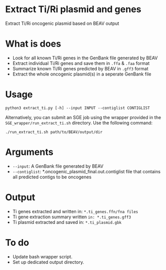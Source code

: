 # Extract Ti/Ri plasmid and genes
Extract Ti/Ri oncogenic plasmid based on BEAV output

# What is does
- Look for all known Ti/Ri genes in the GenBank file generated by BEAV
- Extract individual Ti/Ri genes and save them in `.ffa` & `.faa` format
- Summarize known Ti/Ri genes predicted by BEAV in  `.gff3` format
- Extract the whole oncogenic plasmid(s) in a seperate GenBank file 

# Usage
`python3 extract_ti.py [-h] --input INPUT --contiglist CONTIGLIST`

Alternatively, you can submit an SGE job using the wrapper provided in the `SGE_wrapper/run_extract_ti.sh` directory. Use the following command:

`./run_extract_ti.sh path/to/BEAV/output/dir`

# Arguments
- `--input`: A GenBank file generated by BEAV
- `--contiglist`: *.oncogenic_plasmid_final.out.contiglist file that contains all predicted contigs to be oncogenes

# Output
- Ti genes extracted and written in: `*.ti_genes.ffn/fna files`
- Ti gene extraction summary written `in: *.ti_genes.gff3`
- Ti plasmid extracted and saved in: `*.ti_plasmid.gbk`

# To do
- Update bash wrapper script.
- Set up dedicated output directory.
